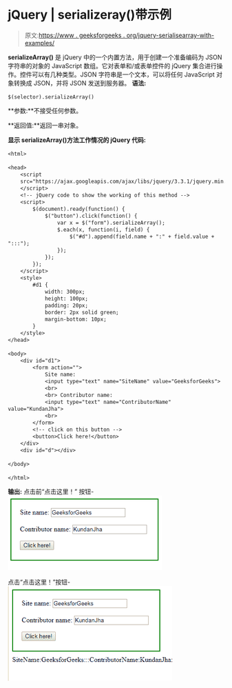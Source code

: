# jQuery | serializeray()带示例

> 原文:[https://www . geeksforgeeks . org/jquery-serialisearray-with-examples/](https://www.geeksforgeeks.org/jquery-serializearray-with-examples/)

**serializeArray()** 是 jQuery 中的一个内置方法，用于创建一个准备编码为 JSON 字符串的对象的 JavaScript 数组。它对表单和/或表单控件的 jQuery 集合进行操作。控件可以有几种类型。JSON 字符串是一个文本，可以将任何 JavaScript 对象转换成 JSON，并将 JSON 发送到服务器。
**语法:**

```
$(selector).serializeArray()

```

**参数:**不接受任何参数。

**返回值:**返回一串对象。

**显示 serializeArray()方法工作情况的 jQuery 代码:**

```
<html>

<head>
    <script 
    src="https://ajax.googleapis.com/ajax/libs/jquery/3.3.1/jquery.min.js">
    </script>
    <!-- jQuery code to show the working of this method -->
    <script>
        $(document).ready(function() {
            $("button").click(function() {
                var x = $("form").serializeArray();
                $.each(x, function(i, field) {
                    $("#d").append(field.name + ":" + field.value + ":::");
                });
            });
        });
    </script>
    <style>
        #d1 {
            width: 300px;
            height: 100px;
            padding: 20px;
            border: 2px solid green;
            margin-bottom: 10px;
        }
    </style>
</head>

<body>
    <div id="d1">
        <form action="">
            Site name:
            <input type="text" name="SiteName" value="GeeksforGeeks">
            <br>
            <br> Contributor name:
            <input type="text" name="ContributorName" value="KundanJha">
            <br>
        </form>
        <!-- click on this button -->
        <button>Click here!</button>
    </div>
    <div id="d"></div>

</body>

</html>
```

**输出:**
点击前“点击这里！”
按钮-![](img/aee3dfd172c9d3fb077b5a83eda2b6e5.png)

点击“点击这里！”按钮-
![](img/c1ae6e00182fc17025663fee04566d8e.png)